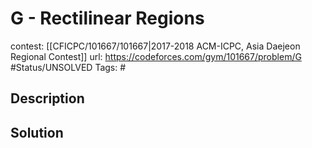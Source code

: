# G - Rectilinear Regions

contest: [[CFICPC/101667/101667|2017-2018 ACM-ICPC, Asia Daejeon Regional Contest]]
url: https://codeforces.com/gym/101667/problem/G
#Status/UNSOLVED
Tags: #

## Description

## Solution

